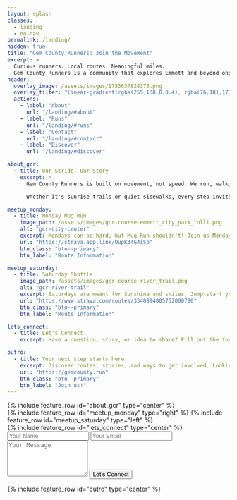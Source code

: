 ```yaml
---
layout: splash
classes:
  - landing
  - no-nav
permalink: /landing/
hidden: true
title: "Gem County Runners: Join the Movement"
excerpt: >
  Curious runners. Local routes. Meaningful miles. 
  Gem County Runners is a community that explores Emmett and beyond one stride, one story, and one shared path at a time.
header:
  overlay_image: /assets/images/1753637828375.png
  overlay_filter: "linear-gradient(rgba(255,138,0,0.4), rgba(76,181,171,0.5))"
  actions:
    - label: "About"
      url: "/landing/#about"
    - label: "Runs"
      url: "/landing/#runs"
    - label: "Contact"
      url: "/landing/#contact"
    - label: "Discover"
      url: "/landing/#discover"

about_gcr:
  - title: Our Stride, Our Story
    excerpt: >
      Gem County Runners is built on movement, not speed. We run, walk, and wander together to reconnect with our bodies, each other, and the place we call home.

      Whether it's sunrise trails or quiet sidewalks, every step invites curiosity. When we show up together, we build community. And that connection fuels local support that moves beyond the miles.

meetup_monday:
  - title: Monday Mug Run
    image_path: /assets/images/gcr-course-emmett_city_park_lolli.png
    alt: "gcr-city-center"
    excerpt: Mondays can be hard, but Mug Run shouldn't! Join us Mondays at 06:00 to shake off the "Sunday Scaries".
    url: "https://strava.app.link/OupK34G4iSb"
    btn_class: "btn--primary"
    btn_label: "Route Information"

meetup_saturday:
  - title: Saturday Shuffle
    image_path: /assets/images/gcr-course-river_trail.png
    alt: "gcr-river-trail"
    excerpt: Saturdays are meant for Sunshine and smiles! Jump-start your weekend each Saturday at 08:00.
    url: "https://www.strava.com/routes/3340894005752000780"
    btn_class: "btn--primary"
    btn_label: "Route Information"

lets_connect:
  - title: Let's Connect
    excerpt: Have a question, story, or idea to share? Fill out the form below or send us a note. Let’s keep Gem County moving together!

outro:
  - title: Your next step starts here.
    excerpt: Discover routes, stories, and ways to get involved. Looking forward to seeing you out there!
    url: "https://gemcounty.run"
    btn_class: "btn--primary"
    btn_label: "Join us!"
---
```


<div id="about">{% include feature_row id="about_gcr" type="center" %}</div>
<div id="runs">
  {% include feature_row id="meetup_monday" type="right" %}
  {% include feature_row id="meetup_saturday" type="left" %}
</div>
<div id="contact">
  {% include feature_row id="lets_connect" type="center" %}
  <form action="https://api.web3forms.com/submit" method="POST">
    <input type="hidden" name="access_key" value="44e4274f-0135-4ee9-a1ad-bec18f07b6fc">
    <input type="hidden" name="subject" value="New message from gemcounty.run">
    <input type="text" name="name" placeholder="Your Name" required>
    <input type="email" name="email" placeholder="Your Email" required>
    <textarea name="message" placeholder="Your Message" rows="5" required></textarea>
    <input type="hidden" name="redirect" value="https://gemcounty.run/thanks">
    <input type="checkbox" name="botcheck" style="display:none;">
    <button type="submit" class="btn btn--primary">Let’s Connect</button>
  </form>
</div>
<div id="discover">{% include feature_row id="outro" type="center" %}</div>

